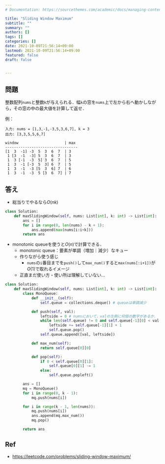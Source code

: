 ```yaml
---
# Documentation: https://sourcethemes.com/academic/docs/managing-content/

title: "Sliding Window Maximum"
subtitle: ""
summary: ""
authors: []
tags: []
categories: []
date: 2021-10-09T21:56:14+09:00
lastmod: 2021-10-09T21:56:14+09:00
featured: false
draft: false


---
```


## 問題

整数配列`nums`と整数`k`が与えられる．幅`k`の窓を`nums`上で左から右へ動かしながら，その窓の中の最大値を計算して返せ．

例：

```
入力: nums = [1,3,-1,-3,5,3,6,7], k = 3
出力: [3,3,5,5,6,7]

window                     | max
---------------------------------
[1  3  -1] -3  5  3  6  7  | 3
 1 [3  -1  -3] 5  3  6  7  | 3
 1  3 [-1  -3  5] 3  6  7  | 5
 1  3  -1 [-3  5  3] 6  7  | 5
 1  3  -1  -3 [5  3  6] 7  | 6
 1  3  -1  -3  5 [3  6  7] | 7
```

## 答え

- 総当りでやるなら$O(nk)$

```python
class Solution:
    def maxSlidingWindow(self, nums: List[int], k: int) -> List[int]:
        ans = []
        for i in range(0, len(nums) - k + 1):
            ans.append(max(nums[i:i+k]))
        return ans
```

- monotonic queueを使うと$O(n)$で計算できる．
  - monotonic queue：要素が単調（増加｜減少）なキュー
  - 作りながら使う感じ
    - `nums`の`i`番目までを`push()`して`max_num()`すると`max(nums[:i+1])`が$O(1)$で取れるイメージ
  - 正直まだ使い方・使い所は理解していない...

```python
class Solution:
    def maxSlidingWindow(self, nums: List[int], k: int) -> List[int]:
        class MonoQueue:
            def __init__(self):
                self.queue = collections.deque() # queueは単調減少

            def push(self, val):
                leftside = 0 # numsにおいて，valの左側に何個の数字があるか．
                while len(self.queue) != 0 and self.queue[-1][0] < val:
                    leftside += self.queue[-1][1] + 1
                    self.queue.pop()
                self.queue.append([val, leftside])

            def max_num(self):
                return self.queue[0][0]

            def pop(self):
                if 0 < self.queue[0][1]:
                    self.queue[0][1] -= 1
                else:
                    self.queue.popleft()

        ans = []
        mq = MonoQueue()
        for i in range(0, k - 1):
            mq.push(nums[i])

        for i in range(k - 1, len(nums)):
            mq.push(nums[i])
            ans.append(mq.max_num())
            mq.pop()

        return ans
```

## Ref

- https://leetcode.com/problems/sliding-window-maximum/